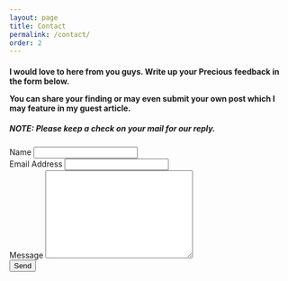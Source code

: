 ```yaml
---
layout: page
title: Contact
permalink: /contact/
order: 2
---
```


<h4>I would love to here from you guys. Write up your Precious feedback in the form below.

You can share your finding or may even submit your own post which I may feature in my guest article.</h4>

<h5>NOTE: Please keep a check on your mail for our reply.</h5>

<form action="http://formspree.io/allinonedibakar@gmail.com" method="POST">
    <label for="name">Name</label>
    <input type="text" id="name" name="name" class="full-width"><br>
    <label for="email">Email Address</label>
    <input type="email" id="email" name="_replyto" class="full-width"><br>
    <label for="message">Message</label>
    <textarea name="message" id="message" cols="30" rows="10" class="full-width"></textarea><br>
    <input type="submit" value="Send" class="button">
</form>